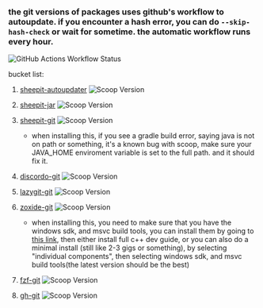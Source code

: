 ### the git versions of packages uses github's workflow to autoupdate. if you encounter a hash error, you can do `--skip-hash-check` or wait for sometime. the automatic workflow runs every hour.
![GitHub Actions Workflow Status](https://img.shields.io/github/actions/workflow/status/ingenarel/ingenarel-scoop-bucket/main.yml?style=for-the-badge&logo=githubactions&logoColor=ff0000&label=update%20checks&labelColor=000000)



bucket list:
1. [sheepit-autoupdater](https://www.sheepit-renderfarm.com/getstarted)    ![Scoop Version](https://img.shields.io/scoop/v/sheepit-autoupdater?bucket=https%3A%2F%2Fgithub.com%2Fingenarel%2Fingenarel-scoop-bucket&label=version)

3. [sheepit-jar](https://www.sheepit-renderfarm.com/getstarted)    ![Scoop Version](https://img.shields.io/scoop/v/sheepit-jar?bucket=https%3A%2F%2Fgithub.com%2Fingenarel%2Fingenarel-scoop-bucket&label=version)

4. [sheepit-git](https://gitlab.com/sheepitrenderfarm/client)    ![Scoop Version](https://img.shields.io/scoop/v/sheepit-git?bucket=https%3A%2F%2Fgithub.com%2Fingenarel%2Fingenarel-scoop-bucket&label=version)
    - when installing this, if you see a gradle build error, saying java is not on path or something, it's a known bug with scoop, make sure your JAVA_HOME enviroment variable is set to the full path. and it should fix it.

5. [discordo-git](https://github.com/ayn2op/discordo)    ![Scoop Version](https://img.shields.io/scoop/v/discordo-git?bucket=https%3A%2F%2Fgithub.com%2Fingenarel%2Fingenarel-scoop-bucket&label=version)

6. [lazygit-git](https://github.com/jesseduffield/lazygit)    ![Scoop Version](https://img.shields.io/scoop/v/lazygit-git?bucket=https%3A%2F%2Fgithub.com%2Fingenarel%2Fingenarel-scoop-bucket&label=version)

7. [zoxide-git](https://github.com/ajeetdsouza/zoxide)    ![Scoop Version](https://img.shields.io/scoop/v/zoxide-git?bucket=https%3A%2F%2Fgithub.com%2Fingenarel%2Fingenarel-scoop-bucket&label=version)
    - when installing this, you need to make sure that you have the windows sdk, and msvc build tools, you can install them by going to [this link](https://visualstudio.microsoft.com/visual-cpp-build-tools/), then either install full c++ dev guide, or you can also do a minimal install (still like 2-3 gigs or something), by selecting "individual components", then selecting windows sdk, and msvc build tools(the latest version should be the best)

8. [fzf-git](https://github.com/junegunn/fzf)    ![Scoop Version](https://img.shields.io/scoop/v/fzf-git?bucket=https%3A%2F%2Fgithub.com%2Fingenarel%2Fingenarel-scoop-bucket&label=version)

9. [gh-git](https://github.com/cli/cli)    ![Scoop Version](https://img.shields.io/scoop/v/gh-git?bucket=https%3A%2F%2Fgithub.com%2Fingenarel%2Fingenarel-scoop-bucket&label=version)
